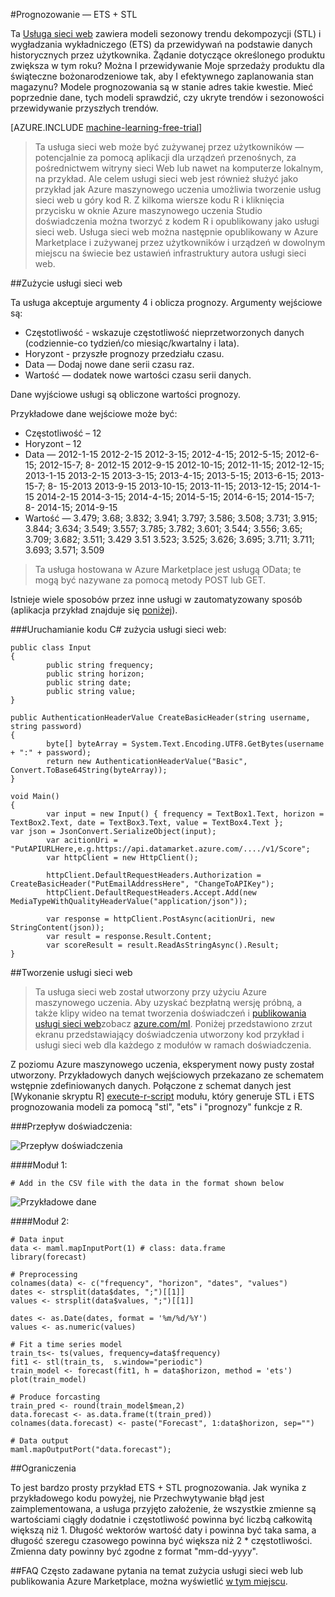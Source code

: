 <properties 
    pageTitle="Prognozowanie - ETS + STL | Microsoft Azure" 
    description="Prognozowanie - ETS + STL" 
    services="machine-learning" 
    documentationCenter="" 
    authors="xueshanz" 
    manager="jhubbard" 
    editor="cgronlun"/>

<tags 
    ms.service="machine-learning" 
    ms.workload="data-services" 
    ms.tgt_pltfrm="na" 
    ms.devlang="na" 
    ms.topic="article" 
    ms.date="08/17/2016" 
    ms.author="yijichen"/> 

#<a name="forecasting---ets--stl"></a>Prognozowanie — ETS + STL  

Ta [Usługa sieci web]( https://datamarket.azure.com/dataset/aml_labs/demand_forecast) zawiera modeli sezonowy trendu dekompozycji (STL) i wygładzania wykładniczego (ETS) da przewidywań na podstawie danych historycznych przez użytkownika. Żądanie dotyczące określonego produktu zwiększa w tym roku? Można I przewidywanie Moje sprzedaży produktu dla świąteczne bożonarodzeniowe tak, aby I efektywnego zaplanowania stan magazynu? Modele prognozowania są w stanie adres takie kwestie. Mieć poprzednie dane, tych modeli sprawdzić, czy ukryte trendów i sezonowości przewidywanie przyszłych trendów. 


[AZURE.INCLUDE [machine-learning-free-trial](../../includes/machine-learning-free-trial.md)] 
 
>Ta usługa sieci web może być zużywanej przez użytkowników — potencjalnie za pomocą aplikacji dla urządzeń przenośnych, za pośrednictwem witryny sieci Web lub nawet na komputerze lokalnym, na przykład. Ale celem usługi sieci web jest również służyć jako przykład jak Azure maszynowego uczenia umożliwia tworzenie usług sieci web u góry kod R. Z kilkoma wiersze kodu R i kliknięcia przycisku w oknie Azure maszynowego uczenia Studio doświadczenia można tworzyć z kodem R i opublikowany jako usługi sieci web. Usługa sieci web można następnie opublikowany w Azure Marketplace i zużywanej przez użytkowników i urządzeń w dowolnym miejscu na świecie bez ustawień infrastruktury autora usługi sieci web.  
 
##<a name="consumption-of-web-service"></a>Zużycie usługi sieci web 

Ta usługa akceptuje argumenty 4 i oblicza prognozy.
Argumenty wejściowe są:

* Częstotliwość - wskazuje częstotliwość nieprzetworzonych danych (codziennie-co tydzień/co miesiąc/kwartalny i lata).
* Horyzont - przyszłe prognozy przedziału czasu.
* Data — Dodaj nowe dane serii czasu raz.
* Wartość — dodatek nowe wartości czasu serii danych.

Dane wyjściowe usługi są obliczone wartości prognozy.
 
Przykładowe dane wejściowe może być: 

* Częstotliwość – 12
* Horyzont – 12
* Data — 2012-1-15 2012-2-15 2012-3-15; 2012-4-15; 2012-5-15; 2012-6-15; 2012-15-7; 8- 2012-15 2012-9-15 2012-10-15; 2012-11-15; 2012-12-15; 2013-1-15 2013-2-15 2013-3-15; 2013-4-15; 2013-5-15; 2013-6-15; 2013-15-7; 8- 15-2013 2013-9-15 2013-10-15; 2013-11-15; 2013-12-15; 2014-1-15 2014-2-15 2014-3-15; 2014-4-15; 2014-5-15; 2014-6-15; 2014-15-7; 8- 2014-15; 2014-9-15
* Wartość — 3.479; 3.68; 3.832; 3.941; 3.797; 3.586; 3.508; 3.731; 3.915; 3.844; 3.634; 3.549; 3.557; 3.785; 3.782; 3.601; 3.544; 3.556; 3.65; 3.709; 3.682; 3.511; 3.429 3.51 3.523; 3.525; 3.626; 3.695; 3.711; 3.711; 3.693; 3.571; 3.509

>Ta usługa hostowana w Azure Marketplace jest usługą OData; te mogą być nazywane za pomocą metody POST lub GET. 

Istnieje wiele sposobów przez inne usługi w zautomatyzowany sposób (aplikacja przykład znajduje się [poniżej](http://microsoftazuremachinelearning.azurewebsites.net/StlEtsForecasting.aspx )).

###<a name="starting-c-code-for-web-service-consumption"></a>Uruchamianie kodu C# zużycia usługi sieci web:

    public class Input
    {
            public string frequency;
            public string horizon;
            public string date;
            public string value;
    }
    
    public AuthenticationHeaderValue CreateBasicHeader(string username, string password)
    {
            byte[] byteArray = System.Text.Encoding.UTF8.GetBytes(username + ":" + password);
            return new AuthenticationHeaderValue("Basic", Convert.ToBase64String(byteArray));
    }
    
    void Main()
    {
            var input = new Input() { frequency = TextBox1.Text, horizon = TextBox2.Text, date = TextBox3.Text, value = TextBox4.Text };         var json = JsonConvert.SerializeObject(input);
            var acitionUri = "PutAPIURLHere,e.g.https://api.datamarket.azure.com/..../v1/Score";
            var httpClient = new HttpClient();
    
            httpClient.DefaultRequestHeaders.Authorization = CreateBasicHeader("PutEmailAddressHere", "ChangeToAPIKey");
            httpClient.DefaultRequestHeaders.Accept.Add(new MediaTypeWithQualityHeaderValue("application/json"));
    
            var response = httpClient.PostAsync(acitionUri, new StringContent(json));
            var result = response.Result.Content;
            var scoreResult = result.ReadAsStringAsync().Result;
    }


##<a name="creation-of-web-service"></a>Tworzenie usługi sieci web 

>Ta usługa sieci web został utworzony przy użyciu Azure maszynowego uczenia. Aby uzyskać bezpłatną wersję próbną, a także klipy wideo na temat tworzenia doświadczeń i [publikowania usługi sieci web](machine-learning-publish-a-machine-learning-web-service.md)zobacz [azure.com/ml](http://azure.com/ml). Poniżej przedstawiono zrzut ekranu przedstawiający doświadczenia utworzony kod przykład i usługi sieci web dla każdego z modułów w ramach doświadczenia.

Z poziomu Azure maszynowego uczenia, eksperyment nowy pusty został utworzony. Przykładowych danych wejściowych przekazano ze schematem wstępnie zdefiniowanych danych. Połączone z schemat danych jest [Wykonanie skryptu R] [ execute-r-script] modułu, który generuje STL i ETS prognozowania modeli za pomocą "stl", "ets" i "prognozy" funkcje z R. 

###<a name="experiment-flow"></a>Przepływ doświadczenia:

![Przepływ doświadczenia][2]

####<a name="module-1"></a>Moduł 1:
 
    # Add in the CSV file with the data in the format shown below 
![Przykładowe dane][3]   

####<a name="module-2"></a>Moduł 2:

    # Data input
    data <- maml.mapInputPort(1) # class: data.frame
    library(forecast)
    
    # Preprocessing
    colnames(data) <- c("frequency", "horizon", "dates", "values")
    dates <- strsplit(data$dates, ";")[[1]]
    values <- strsplit(data$values, ";")[[1]]
    
    dates <- as.Date(dates, format = '%m/%d/%Y')
    values <- as.numeric(values)
    
    # Fit a time series model
    train_ts<- ts(values, frequency=data$frequency)
    fit1 <- stl(train_ts,  s.window="periodic")
    train_model <- forecast(fit1, h = data$horizon, method = 'ets')
    plot(train_model)
    
    # Produce forcasting
    train_pred <- round(train_model$mean,2)
    data.forecast <- as.data.frame(t(train_pred))
    colnames(data.forecast) <- paste("Forecast", 1:data$horizon, sep="")
    
    # Data output
    maml.mapOutputPort("data.forecast");

##<a name="limitations"></a>Ograniczenia 

To jest bardzo prosty przykład ETS + STL prognozowania. Jak wynika z przykładowego kodu powyżej, nie Przechwytywanie błąd jest zaimplementowana, a usługa przyjęto założenie, że wszystkie zmienne są wartościami ciągły dodatnie i częstotliwość powinna być liczbą całkowitą większą niż 1. Długość wektorów wartość daty i powinna być taka sama, a długość szeregu czasowego powinna być większa niż 2 * częstotliwości. Zmienna daty powinny być zgodne z format "mm-dd-yyyy".

##<a name="faq"></a>FAQ
Często zadawane pytania na temat zużycia usługi sieci web lub publikowania Azure Marketplace, można wyświetlić [w tym miejscu](machine-learning-marketplace-faq.md).

[1]: ./media/machine-learning-r-csharp-retail-demand-forecasting/retail-img1.png
[2]: ./media/machine-learning-r-csharp-retail-demand-forecasting/retail-img2.png
[3]: ./media/machine-learning-r-csharp-retail-demand-forecasting/retail-img3.png


<!-- Module References -->
[execute-r-script]: https://msdn.microsoft.com/library/azure/30806023-392b-42e0-94d6-6b775a6e0fd5/
 
